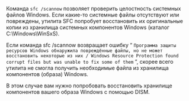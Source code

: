 Команда `sfc /scannow` позволяет проверить целостность системных файлов Windows. Если какие-то системные файлы отсутствуют или повреждены, утилита SFC попробует восстановить их оригинальные копии из хранилища системных компонентов Windows (каталог C:\Windows\WinSxS).

Если команда sfc /scannow возвращает ошибку “ `Программа защиты ресурсов Windows обнаружила повреждённые файлы, но не может восстановить некоторые из них / Windows Resource Protection found corrupt files but was unable to fix some of them` ”, скорее всего утилита не смогла получить необходимые файла из хранилища компонентов (образа) Windows.

В этом случае вам нужно попробовать восстановить хранилище компонентов вашего образа Windows с помощью DISM.